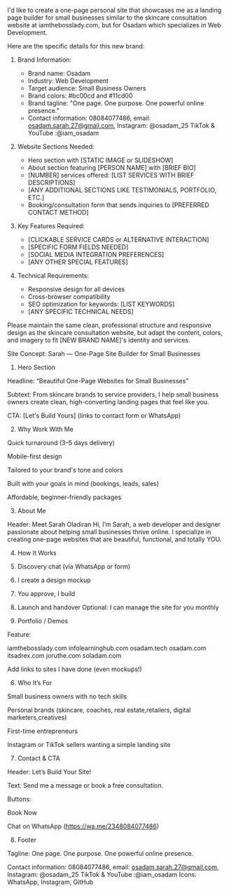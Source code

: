 I'd like to create a one-page personal site that showcases me as a landing page builder for small businesses similar to the skincare consultation website at iamthebosslady.com, but for Osadam which specializes in Web Development. 

Here are the specific details for this new brand:

1. Brand Information:
   - Brand name: Osadam
   - Industry: Web Development
   - Target audience: Small Business Owners
   - Brand colors: #bc00cd and #11cd00
   - Brand tagline: "One page. One purpose. One powerful online presence."
   - Contact information: 08084077486, email:   osadam.sarah.27@gmail.com, Instagram: @osadam_25 TikTok & YouTube :@iam_osadam

2. Website Sections Needed:
   - Hero section with [STATIC IMAGE or SLIDESHOW]
   - About section featuring [PERSON NAME] with [BRIEF BIO]
   - [NUMBER] services offered: [LIST SERVICES WITH BRIEF DESCRIPTIONS]
   - [ANY ADDITIONAL SECTIONS LIKE TESTIMONIALS, PORTFOLIO, ETC.]
   - Booking/consultation form that sends inquiries to [PREFERRED CONTACT METHOD]



3. Key Features Required:
   - [CLICKABLE SERVICE CARDS or ALTERNATIVE INTERACTION]
   - [SPECIFIC FORM FIELDS NEEDED]
   - [SOCIAL MEDIA INTEGRATION PREFERENCES]
   - [ANY OTHER SPECIAL FEATURES]

4. Technical Requirements:
   - Responsive design for all devices
   - Cross-browser compatibility
   - SEO optimization for keywords: [LIST KEYWORDS]
   - [ANY SPECIFIC TECHNICAL NEEDS]

Please maintain the same clean, professional structure and responsive design as the skincare consultation website, but adapt the content, colors, and imagery to fit [NEW BRAND NAME]'s identity and services.

Site Concept: Sarah — One-Page Site Builder for Small Businesses

1. Hero Section

Headline:
“Beautiful One-Page Websites for Small Businesses”

Subtext:
From skincare brands to service providers, I help small business owners create clean, high-converting landing pages that feel like you.

CTA:
[Let's Build Yours] (links to contact form or WhatsApp)

2. Why Work With Me

Quick turnaround (3–5 days delivery)

Mobile-first design

Tailored to your brand's tone and colors

Built with your goals in mind (bookings, leads, sales)

Affordable, beginner-friendly packages

3. About Me

Header:
Meet Sarah Oladiran
Hi, I’m Sarah, a web developer and designer passionate about helping small businesses thrive online. I specialize in creating one-page websites that are beautiful, functional, and totally YOU.


4. How It Works

1. Discovery chat (via WhatsApp or form)


2. I create a design mockup


3. You approve, I build


4. Launch and handover
Optional: I can manage the site for you monthly


5. Portfolio / Demos

Feature:

iamthebosslady.com
infolearninghub.com
osadam.tech
osadam.com
itsadrex.com
joruthe.com
soladam.com

Add links to sites I have done (even mockups!)

6. Who It’s For

Small business owners with no tech skills

Personal brands (skincare, coaches, real estate,retailers, digital marketers,creatives)

First-time entrepreneurs

Instagram or TikTok sellers wanting a simple landing site

7. Contact & CTA

Header:
Let’s Build Your Site!

Text:
Send me a message or book a free consultation.

Buttons:

Book Now

Chat on WhatsApp (https://wa.me/2348084077486)


8. Footer

Tagline:
One page. One purpose. One powerful online presence.

Contact information: 08084077486, email:   osadam.sarah.27@gmail.com, Instagram: @osadam_25 TikTok & YouTube :@iam_osadam
Icons: WhatsApp, Instagram, GitHub
